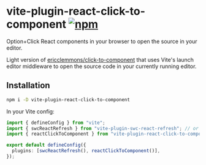 # vite-plugin-react-click-to-component [![npm](https://img.shields.io/npm/v/vite-plugin-react-click-to-component)](https://www.npmjs.com/package/vite-plugin-react-click-to-component)

Option+Click React components in your browser to open the source in your editor.

Light version of [ericclemmons/click-to-component](https://github.com/ericclemmons/click-to-component) that uses Vite's launch editor middleware to open the source code in your currently running editor.

## Installation

```sh
npm i -D vite-plugin-react-click-to-component
```

In your Vite config:

```ts
import { defineConfig } from "vite";
import { swcReactRefresh } from "vite-plugin-swc-react-refresh"; // or @vitejs/plugin-react
import { reactClickToComponent } from "vite-plugin-react-click-to-component";

export default defineConfig({
  plugins: [swcReactRefresh(), reactClickToComponent()],
});
```
